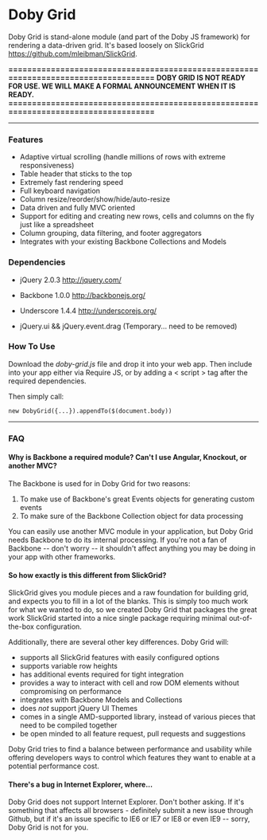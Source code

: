 Doby Grid
=========

Doby Grid is stand-alone module (and part of the Doby JS framework) for rendering a data-driven grid. It's based loosely on SlickGrid <https://github.com/mleibman/SlickGrid>.

**====================================================================================**
**DOBY GRID IS NOT READY FOR USE. WE WILL MAKE A FORMAL ANNOUNCEMENT WHEN IT IS READY.**
**====================================================================================**

---

### Features

- Adaptive virtual scrolling (handle millions of rows with extreme responsiveness)
- Table header that sticks to the top
- Extremely fast rendering speed
- Full keyboard navigation
- Column resize/reorder/show/hide/auto-resize
- Data driven and fully MVC oriented
- Support for editing and creating new rows, cells and columns on the fly just like a spreadsheet
- Column grouping, data filtering, and footer aggregators
- Integrates with your existing Backbone Collections and Models

### Dependencies

- jQuery 2.0.3 <http://jquery.com/>
- Backbone 1.0.0 <http://backbonejs.org/>
- Underscore 1.4.4 <http://underscorejs.org/>

- jQuery.ui && jQuery.event.drag (Temporary... need to be removed)

### How To Use

Download the *doby-grid.js* file and drop it into your web app. Then include into your app either via Require JS, or by adding a < script > tag after the required dependencies.

Then simply call:

	new DobyGrid({...}).appendTo($(document.body))

---

### FAQ

#### Why is Backbone a required module? Can't I use Angular, Knockout, or another MVC?

The Backbone is used for in Doby Grid for two reasons:

1) To make use of Backbone's great Events objects for generating custom events
2) To make sure of the Backbone Collection object for data processing

You can easily use another MVC module in your application, but Doby Grid needs Backbone to do its internal processing. If you're not a fan of Backbone -- don't worry -- it shouldn't affect anything you may be doing in your app with other frameworks.

#### So how exactly is this different from SlickGrid?

SlickGrid gives you module pieces and a raw foundation for building grid, and expects you to fill in a lot of the blanks. This is simply too much work for what we wanted to do, so we created Doby Grid that packages the great work SlickGrid started into a nice single package requiring minimal out-of-the-box configuration.

Additionally, there are several other key differences. Doby Grid will:

- supports all SlickGrid features with easily configured options
- supports variable row heights
- has additional events required for tight integration
- provides a way to interact with cell and row DOM elements without compromising on performance
- integrates with Backbone Models and Collections
- does *not* support jQuery UI Themes
- comes in a single AMD-supported library, instead of various pieces that need to be compiled together
- be open minded to all feature request, pull requests and suggestions

Doby Grid tries to find a balance between performance and usability while offering developers ways to control which features they want to enable at a potential performance cost.

#### There's a bug in Internet Explorer, where...

Doby Grid does not support Internet Explorer. Don't bother asking. If it's something that affects all browsers - definitely submit a new issue through Github, but if it's an issue specific to IE6 or IE7 or IE8 or even IE9 -- sorry, Doby Grid is not for you.